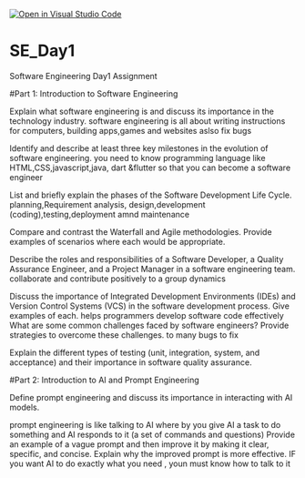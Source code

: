 [![Open in Visual Studio Code](https://classroom.github.com/assets/open-in-vscode-2e0aaae1b6195c2367325f4f02e2d04e9abb55f0b24a779b69b11b9e10269abc.svg)](https://classroom.github.com/online_ide?assignment_repo_id=18376228&assignment_repo_type=AssignmentRepo)
# SE_Day1
Software Engineering Day1 Assignment

#Part 1: Introduction to Software Engineering

Explain what software engineering is and discuss its importance in the technology industry.
software engineering is all about writing instructions for computers, building apps,games and websites aslso fix bugs

Identify and describe at least three key milestones in the evolution of software engineering.
you need to know programming language like HTML,CSS,javascript,java, dart &flutter so that you can become a software engineer 

List and briefly explain the phases of the Software Development Life Cycle.
planning,Requirement analysis, design,development (coding),testing,deployment amnd maintenance 

Compare and contrast the Waterfall and Agile methodologies. Provide examples of scenarios where each would be appropriate.


Describe the roles and responsibilities of a Software Developer, a Quality Assurance Engineer, and a Project Manager in a software engineering team.
collaborate and contribute positively to a group dynamics

Discuss the importance of Integrated Development Environments (IDEs) and Version Control Systems (VCS) in the software development process. Give examples of each.
helps programmers develop software code effectively 
What are some common challenges faced by software engineers? Provide strategies to overcome these challenges.
to many bugs to fix 

Explain the different types of testing (unit, integration, system, and acceptance) and their importance in software quality assurance.


#Part 2: Introduction to AI and Prompt Engineering


Define prompt engineering and discuss its importance in interacting with AI models.

prompt engineering is like talking to AI where by you give AI a task to do something and AI responds to it (a set of commands and questions)
Provide an example of a vague prompt and then improve it by making it clear, specific, and concise. Explain why the improved prompt is more effective.
IF you want AI to do exactly what you need ,  youn must know how to talk to it
